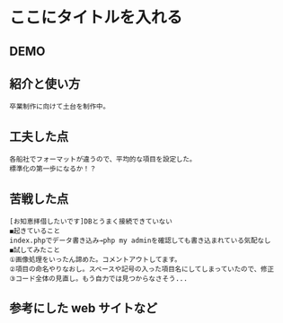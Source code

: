# ここにタイトルを入れる

## DEMO


## 紹介と使い方

    卒業制作に向けて土台を制作中。

## 工夫した点

    各船社でフォーマットが違うので、平均的な項目を設定した。
    標準化の第一歩になるか！？

## 苦戦した点

    [お知恵拝借したいです]DBとうまく接続できていない
    ◼︎起きていること
    index.phpでデータ書き込み→php my adminを確認しても書き込まれている気配なし
    ◼︎試してみたこと
    ①画像処理をいったん諦めた。コメントアウトしてます。
    ②項目の命名やりなおし。スペースや記号の入った項目名にしてしまっていたので、修正
    ③コード全体の見直し。もう自力では見つからなさそう...

## 参考にした web サイトなど

